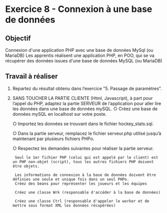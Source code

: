 # Exercice 8 - Connexion à une base de données

## Objectif
Connexion d'une application PHP avec une base de données MySql (ou MariaDB)
Les apprentis réalisent une application PHP, en POO, qui se va récupérer des données issues d'une base de données MySQL (ou MariaDB)

## Travail à réaliser

1. Repartez du résultat obtenu dans l’exercice "5. Passage de paramètres".
	
2. SANS TOUCHER LA PARTIE CLIENTE (Html, Javascript), à part pour l’appel du PHP, adaptez la partie SERVEUR de l’application pour aller lire les données dans une base de données mySQL.
	○ Créez une base de données mySQL en localhost sur votre poste.

	○ Importez les données se trouvant dans le fichier hockey_stats.sql.

	○ Dans la partie serveur, remplacez le fichier serveur.php utilisé jusqu’à maintenant par plusieurs fichiers PHPo.

	○ Respectez les demandes suivantes pour réaliser la partie serveur.

   		Seul le 1er fichier PHP (celui qui est appelé par le client) est un PHP non-objet (script), tous les autres fichiers PHP doivent être objets.

		Les informations de connexion à la base de données doivent être définies une seule et unique fois dans un seul PHPo.
		Créez des beans pour représenter les joueurs et les équipes

		Créez une classe Wrk (responsable d'accéder à la base de données)

		Créez une classe Ctrl (responsable d'appeler le worker et de mettre sous format XML les données récupérées)
